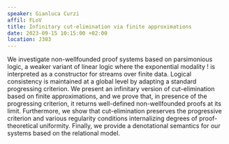 ```yaml
---
speaker: Gianluca Curzi
affil: FLoV
title: Infinitary cut-elimination via finite approximations
date: 2023-09-15 10:15:00 +02:00
location: J303
---
```

 We investigate non-wellfounded proof systems based on parsimonious logic, a weaker variant of linear logic where the exponential modality ! is interpreted as a constructor for streams over finite data.
 Logical consistency is maintained at a global level by adapting a standard progressing criterion.
 We present an infinitary version of cut-elimination based on finite approximations, and we prove that, in presence of the progressing criterion, it returns well-defined non-wellfounded proofs at its limit.
 Furthermore, we show that cut-elimination preserves the progressive criterion and various regularity conditions internalizing degrees of proof-theoretical uniformity.
 Finally, we provide a denotational semantics for our systems based on the relational model.
